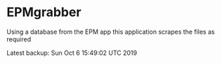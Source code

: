 # EPMgrabber
Using a database from the EPM app this application scrapes the files as required


Latest backup: Sun Oct 6 15:49:02 UTC 2019
